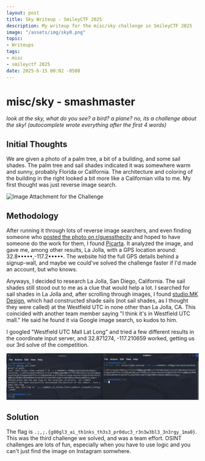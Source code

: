 ```yaml
---
layout: post
title: Sky Writeup - SmileyCTF 2025
description: My writeup for the misc/sky challenge in SmileyCTF 2025
image: "/assets/img/sky0.png"
topic:
- Writeups
tags:
- misc
- smileyctf 2025
date: 2025-6-15 00:02 -0500
---
```


# misc/sky - smashmaster
*look at the sky, what do you see? a bird? a plane? no, its a challenge about the sky! (autocomplete wrote everything after the first 4 words)*


## Initial Thoughts
We are given a photo of a palm tree, a bit of a building, and some sail shades. The palm tree and sail shades indicated it was somewhere warm and sunny, probably Florida or California. The architecture and coloring of the
building in the right looked a bit more like a Californian villa to me. My first thought was just reverse image search.

<img src="/assets/img/sky1.png" alt="Image Attachment for the Challenge" style="width:300px;"/>


## Methodology
After running it through lots of reverse image searchers, and even finding someone who [posted the photo on r/guessthecity](https://www.reddit.com/r/guessthecity/comments/1lb0vva/guess_this_city/) and hoped to have someone
do the work for them, I found [Picarta](https://picarta.ai/). It analyzed the image, and gave me, among other results, La Jolla, with a GPS location around: 32.8•••••,-117.2•••••. The website hid the full GPS details behind
a signup-wall, and maybe we could've solved the challenge faster if I'd made an account, but who knows.

Anyways, I decided to research La Jolla, San Diego, California. The sail shades still stood out to me as a clue that would help a lot. I searched for sail shades in La Jolla and, after scrolling through images, I found
[studio.MK Design](https://www.studiomkdesign.com/tensile-structures), which had constructed shade sails (not sail shades, as I thought they were called) at the Westfield UTC in none other than La Jolla, CA. This coincided
with another team member saying "I think it's in Westfield UTC mall." He said he found it via Google image search, so kudos to him.

I googled "Westfield UTC Mall Lat Long" and tried a few different results in the coordinate input server, and 32.871274, -117.210659 worked, getting us our 3rd solve of the competition.

![Screenshot of Inputting Coordinates into Checker](/assets/img/sky2.png)

## Solution

The flag is `.;,;.{g00gl3_ai_th1nks_th3s3_pr0duc3_r3n3w3bl3_3n3rgy_1ma0}`. This was the third challenge we solved, and was a team effort. OSINT challenges are lots of fun, especially when you have to use logic and you can't just find the image on Instagram somwhere.
